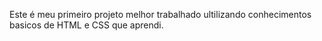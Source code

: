 Este é meu primeiro projeto melhor trabalhado ultilizando conhecimentos basicos de HTML e CSS que aprendi.
